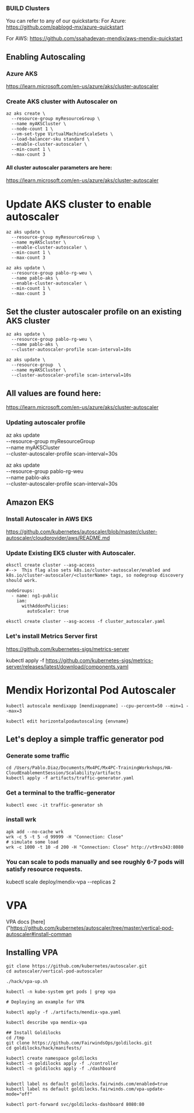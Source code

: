 ### BUILD Clusters

You can refer to any of our quickstarts:
For Azure: https://github.com/pablogd-mx/azure-quickstart

For AWS: https://github.com/ssahadevan-mendix/aws-mendix-quickstart

## Enabling Autoscaling
### Azure AKS
https://learn.microsoft.com/en-us/azure/aks/cluster-autoscaler

### Create AKS cluster with Autoscaler on
``` 
az aks create \
  --resource-group myResourceGroup \
  --name myAKSCluster \
  --node-count 1 \
  --vm-set-type VirtualMachineScaleSets \
  --load-balancer-sku standard \
  --enable-cluster-autoscaler \
  --min-count 1 \
  --max-count 3
  ```
#### All cluster autoscaler parameters are here:
https://learn.microsoft.com/en-us/azure/aks/cluster-autoscaler


# Update AKS cluster to enable autoscaler
```
az aks update \
  --resource-group myResourceGroup \
  --name myAKScluster \
  --enable-cluster-autoscaler \
  --min-count 1 \
  --max-count 3
```
```
az aks update \
  --resource-group pablo-rg-weu \
  --name pablo-aks \
  --enable-cluster-autoscaler \
  --min-count 1 \
  --max-count 3
```

## Set the cluster autoscaler profile on an existing AKS cluster

``` 
az aks update \
  --resource-group pablo-rg-weu \
  --name pablo-aks \
  --cluster-autoscaler-profile scan-interval=10s
```

```
az aks update \
  --resource-group  \
  --name myAKSCluster \
  --cluster-autoscaler-profile scan-interval=10s
```

## All values are found here:
 https://learn.microsoft.com/en-us/azure/aks/cluster-autoscaler

### Updating autoscaler profile

az aks update \
  --resource-group myResourceGroup \
  --name myAKSCluster \
  --cluster-autoscaler-profile scan-interval=30s

az aks update \
  --resource-group pablo-rg-weu \
  --name pablo-aks \
  --cluster-autoscaler-profile scan-interval=30s






## Amazon EKS

### Install Autoscaler in AWS EKS
https://github.com/kubernetes/autoscaler/blob/master/cluster-autoscaler/cloudprovider/aws/README.md

### Update Existing EKS cluster with Autoscaler.

```
eksctl create cluster --asg-access 
#-->  This flag also sets k8s.io/cluster-autoscaler/enabled and k8s.io/cluster-autoscaler/<clusterName> tags, so nodegroup discovery should work.

nodeGroups:
  - name: ng1-public
    iam:
      withAddonPolicies:
        autoScaler: true
```
```
eksctl create cluster --asg-access -f cluster_autoscaler.yaml

```


### Let's install Metrics Server first

https://github.com/kubernetes-sigs/metrics-server

kubectl apply -f https://github.com/kubernetes-sigs/metrics-server/releases/latest/download/components.yaml



# Mendix Horizontal Pod Autoscaler

``` 
kubectl autoscale mendixapp [mendixappname] --cpu-percent=50 --min=1 --max=3

kubectl edit horizontalpodautoscaling {envname}
``` 

## Let's deploy a simple traffic generator pod
### Generate some traffic

```
cd /Users/Pablo.Diaz/Documents/Mx4PC/Mx4PC-TrainingWorkshops/HA-CloudEnablementSession/Scalability/artifacts
kubectl apply -f artifacts/traffic-generator.yaml
```

### Get a terminal to the traffic-generator
```
kubectl exec -it traffic-generator sh
```

### install wrk
```
apk add --no-cache wrk
wrk -c 5 -t 5 -d 99999 -H "Connection: Close"
# simulate some load
wrk -c 1000 -t 10 -d 200 -H "Connection: Close" http://vt9ro343:8080
```
### You can scale to pods manually and see roughly 6-7 pods will satisfy resource requests.
kubectl scale deploy/mendix-vpa --replicas 2



# VPA

VPA docs [here]("https://github.com/kubernetes/autoscaler/tree/master/vertical-pod-autoscaler#install-comman

## Installing VPA
```
git clone https://github.com/kubernetes/autoscaler.git
cd autoscaler/vertical-pod-autoscaler

./hack/vpa-up.sh 

kubectl -n kube-system get pods | grep vpa

# Deploying an example for VPA

kubectl apply -f ./artifacts/mendix-vpa.yaml

kubectl describe vpa mendix-vpa

## Install Goldilocks
cd /tmp
git clone https://github.com/FairwindsOps/goldilocks.git
cd goldilocks/hack/manifests/

kubectl create namespace goldilocks
kubectl -n goldilocks apply -f ./controller
kubectl -n goldilocks apply -f ./dashboard


kubectl label ns default goldilocks.fairwinds.com/enabled=true
kubectl label ns default goldilocks.fairwinds.com/vpa-update-mode="off"

kubectl port-forward svc/goldilocks-dashboard 8080:80





